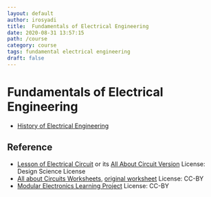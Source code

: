 ```yaml
---
layout: default
author: irosyadi
title:  Fundamentals of Electrical Engineering
date: 2020-08-31 13:57:15
path: /course
category: course
tags: fundamental electrical engineering
draft: false
---
```


# Fundamentals of Electrical Engineering

- [History of Electrical Engineering](https://www.youtube.com/watch?v=NUUeGianTKM)

## Reference
-  [Lesson of Electrical Circuit](https://www.ibiblio.org/kuphaldt/electricCircuits/) or its [All About Circuit Version](https://www.allaboutcircuits.com/textbook/) License: Design Science License
- [All about Circuits Worksheets](https://www.allaboutcircuits.com/worksheets/), [original worksheet](http://ibiblio.org/kuphaldt/socratic/doc/topical.html) License: CC-BY
- [Modular Electronics Learning Project](http://ibiblio.org/kuphaldt/socratic/model/index.html) License: CC-BY

